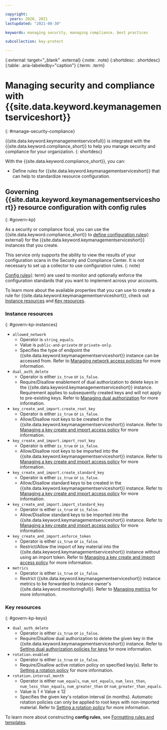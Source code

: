 ```yaml
---

copyright:
  years: 2020, 2021
lastupdated: "2021-08-30"

keywords: managing security, managing compliance, best practices

subcollection: key-protect

---
```


{:external: target="_blank" .external}
{:note: .note}
{:shortdesc: .shortdesc}
{:table: .aria-labeledby="caption"}
{:term: .term}

# Managing security and compliance with {{site.data.keyword.keymanagementserviceshort}}
{: #manage-security-compliance}

{{site.data.keyword.keymanagementservicefull}} is integrated with the
{{site.data.keyword.compliance_short}} to help you manage security and
compliance for your organization.
{: shortdesc}

With the {{site.data.keyword.compliance_short}}, you can:
* Define rules for {{site.data.keyword.keymanagementserviceshort}} that can help
    to standardize resource configuration.




## Governing {{site.data.keyword.keymanagementserviceshort}} resource configuration with config rules
{: #govern-kp}

As a security or compliance focal, you can use the {{site.data.keyword.compliance_short}} to [define configuration rules](/docs/security-compliance?topic=security-compliance-rules){: external} for the {{site.data.keyword.keymanagementserviceshort}} instances that you create.


This service only supports the ability to view the results of your configuration scans in the Security and Compliance Center. It is not necessary to set up a collector to use configuration rules.
{: note}

[Config rules](#x3084914){: term} are used to monitor and optionally enforce the configuration standards that you want to implement across your accounts.

To learn more about the available properties that you can use to create a rule for {{site.data.keyword.keymanagementserviceshort}}, check out [Instance resources](#govern-kp-instances) and [Key resources](#govern-kp-keys).

### Instance resources
{: #govern-kp-instances}

* `allowed_network`
    - Operator is `string_equals`.
    - Value is `public-and-private` or `private-only`.
    - Specifies the type of endpoint the {{site.data.keyword.keymanagementserviceshort}} instance can be accessed from. Refer to [Managing network access policies](/docs/key-protect?topic=key-protect-managing-network-access-policies) for more information.
* `dual_auth_delete`
    - Operator is either `is_true` or `is_false`.
    - Require/Disallow enablement of dual authorization to delete keys in the {{site.data.keyword.keymanagementserviceshort}} instance. Requirement applies to subsequently created keys and will not apply to pre-existing keys. Refer to [Managing dual authorization](/docs/key-protect?topic=key-protect-manage-dual-auth) for more information.
* `key_create_and_import.create_root_key`
    - Operator is either `is_true` or `is_false`.
    - Allow/Disallow root keys to be created in the {{site.data.keyword.keymanagementserviceshort}} instance. Refer to [Managing a key create and import access policy](/docs/key-protect?topic=key-protect-manage-keyCreateImportAccess) for more information.
* `key_create_and_import.import_root_key`
    - Operator is either `is_true` or `is_false`.
    - Allow/Disallow root keys to be imported into the {{site.data.keyword.keymanagementserviceshort}} instance. Refer to [Managing a key create and import access policy](/docs/key-protect?topic=key-protect-manage-keyCreateImportAccess) for more information.
* `key_create_and_import.create_standard_key`
    - Operator is either `is_true` or `is_false`.
    - Allow/Disallow standard keys to be created in the {{site.data.keyword.keymanagementserviceshort}} instance. Refer to [Managing a key create and import access policy](/docs/key-protect?topic=key-protect-manage-keyCreateImportAccess) for more information.
* `key_create_and_import.import_standard_key`
    - Operator is either `is_true` or `is_false`.
    - Allow/Disallow standard keys to be imported into the {{site.data.keyword.keymanagementserviceshort}} instance. Refer to [Managing a key create and import access policy](/docs/key-protect?topic=key-protect-manage-keyCreateImportAccess) for more information.
* `key_create_and_import.enforce_token`
    - Operator is either `is_true` or `is_false`.
    - Restrict/Allow the import of key material into the {{site.data.keyword.keymanagementserviceshort}} instance without using an import token. Refer to [Managing a key create and import access policy](/docs/key-protect?topic=key-protect-manage-keyCreateImportAccess) for more information.
* `metrics`
    - Operator is either `is_true` or `is_false`.
    - Restrict {{site.data.keyword.keymanagementserviceshort}} instance metrics to be forwarded to instance owner's {{site.data.keyword.monitoringfull}}. Refer to [Managing metrics](/docs/key-protect?topic=key-protect-manage-monitor-metrics) for more information.

### Key resources
{: #govern-kp-keys}

* `dual_auth_delete`
    - Operator is either `is_true` or `is_false`.
    - Require/Disallow dual authorization to delete the given key in the {{site.data.keyword.keymanagementserviceshort}} instance. Refer to [Setting dual authorization policies for keys](/docs/key-protect?topic=key-protect-set-dual-auth-key-policy) for more information.
* `rotation.enabled`
    - Operator is either `is_true` or `is_false`.
    - Require/Disallow active rotation policy on specified key(s). Refer to [Setting a rotation policy](/docs/key-protect?topic=key-protect-set-rotation-policy) for more information.
* `rotation.interval_month`
    - Operator is either `num_equals`, `num_not_equals`, `num_less_than`, `num_less_than_equals`, `num_greater_than` or `num_greater_than_equals`.
    - Value is 1 ≤ Value ≤ 12
    - Specifies the given key's rotation interval (in months). Automatic rotation policies can only be applied to root keys with non-imported material. Refer to [Setting a rotation policy](/docs/key-protect?topic=key-protect-set-rotation-policy) for more information.

To learn more about constructing **config rules**, see
 [Formatting rules and templates](/docs/security-compliance?topic=security-compliance-formatting-rules-templates).


